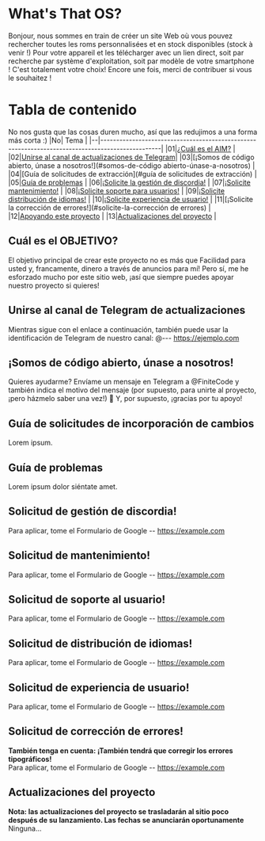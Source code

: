 # What's That OS?
Bonjour, nous sommes en train de créer un site Web où vous pouvez rechercher toutes les roms personnalisées et en stock disponibles (stock à venir !) Pour votre appareil et les télécharger avec un lien direct, soit par recherche par système d'exploitation, soit par modèle de votre smartphone ! C'est totalement votre choix! Encore une fois, merci de contribuer si vous le souhaitez !

# Tabla de contenido
No nos gusta que las cosas duren mucho, así que las redujimos a una forma más corta :)
|No| Tema                                                                                            |
|--|-------------------------------------------------------------------------------------------------|
|01|[¿Cuál es el AIM?](#cuál-es-el-objetivo)                                                         |
|02|[Unirse al canal de actualizaciones de Telegram](#unirse-a-las-actualizaciones-canal-de-telegram)|
|03|[¡Somos de código abierto, únase a nosotros!](#somos-de-código abierto-únase-a-nosotros)         |
|04|[Guía de solicitudes de extracción](#guía de solicitudes de extracción)                          |
|05|[Guía de problemas](#guía-de-problemas)                                                          |
|06|[¡Solicite la gestión de discordia!](#solicite-la-gestión-de-discord)                            |
|07|[¡Solicite mantenimiento!](#solicite-mantenimiento)                                              |
|08|[¡Solicite soporte para usuarios!](#solicite-para-soporte-para-usuarios)                         |
|09|[¡Solicite distribución de idiomas!](#applt-for-language-distribution)                           |
|10|[¡Solicite experiencia de usuario!](#solicite-experiencia-de-usuario)                            |
|11|[¡Solicite la corrección de errores!](#solicite-la-corrección de errores)                        |
|12|[Apoyando este proyecto](#apoyando-este-proyecto)                                                |
|13|[Actualizaciones del proyecto](#actualizaciones-del-proyecto)                                    |

## Cuál es el OBJETIVO?
El objetivo principal de crear este proyecto no es más que Facilidad para usted y, francamente, dinero a través de anuncios para mí! Pero sí, me he esforzado mucho por este sitio web, ¡así que siempre puedes apoyar nuestro proyecto si quieres!

## Unirse al canal de Telegram de actualizaciones
Mientras sigue con el enlace a continuación, también puede usar la identificación de Telegram de nuestro canal: @---
https://ejemplo.com

## ¡Somos de código abierto, únase a nosotros!
Quieres ayudarme? Envíame un mensaje en Telegram a @FiniteCode y también indica el motivo del mensaje (por supuesto, para unirte al proyecto, ¡pero házmelo saber una vez!) 🥱 Y, por supuesto, ¡gracias por tu apoyo!

## Guía de solicitudes de incorporación de cambios
Lorem ipsum.

## Guía de problemas
Lorem ipsum dolor siéntate amet.

## Solicitud de gestión de discordia!
Para aplicar, tome el Formulario de Google -- https://example.com

## Solicitud de mantenimiento!
Para aplicar, tome el Formulario de Google -- https://example.com

## Solicitud de soporte al usuario!
Para aplicar, tome el Formulario de Google -- https://example.com

## Solicitud de distribución de idiomas!
Para aplicar, tome el Formulario de Google -- https://example.com

## Solicitud de experiencia de usuario!
Para aplicar, tome el Formulario de Google -- https://example.com

## Solicitud de corrección de errores!
<b>También tenga en cuenta: ¡También tendrá que corregir los errores tipográficos!</b>
<br>
Para aplicar, tome el Formulario de Google -- https://example.com

## Actualizaciones del proyecto
<b>Nota: las actualizaciones del proyecto se trasladarán al sitio poco después de su lanzamiento. Las fechas se anunciarán oportunamente</b>
<br>
Ninguna...

